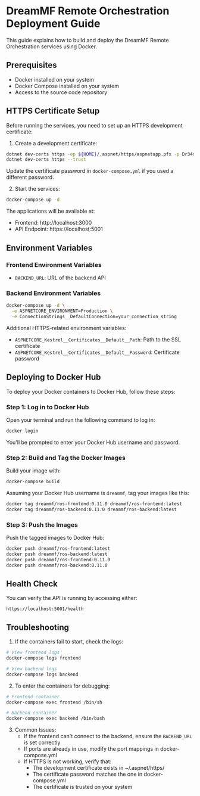 # DreamMF Remote Orchestration Deployment Guide

This guide explains how to build and deploy the DreamMF Remote Orchestration services using Docker.

## Prerequisites

- Docker installed on your system
- Docker Compose installed on your system
- Access to the source code repository

## HTTPS Certificate Setup

Before running the services, you need to set up an HTTPS development certificate:

1. Create a development certificate:
```bash
dotnet dev-certs https -ep ${HOME}/.aspnet/https/aspnetapp.pfx -p Dr34m0120225
dotnet dev-certs https --trust
```

Update the certificate password in `docker-compose.yml` if you used a different password.

2. Start the services:
```bash
docker-compose up -d
```

The applications will be available at:
- Frontend: http://localhost:3000
- API Endpoint: https://localhost:5001

## Environment Variables

### Frontend Environment Variables
- `BACKEND_URL`: URL of the backend API

### Backend Environment Variables
```bash
docker-compose up -d \
  -e ASPNETCORE_ENVIRONMENT=Production \
  -e ConnectionStrings__DefaultConnection=your_connection_string
```

Additional HTTPS-related environment variables:
- `ASPNETCORE_Kestrel__Certificates__Default__Path`: Path to the SSL certificate
- `ASPNETCORE_Kestrel__Certificates__Default__Password`: Certificate password

## Deploying to Docker Hub

To deploy your Docker containers to Docker Hub, follow these steps:

### Step 1: Log in to Docker Hub

Open your terminal and run the following command to log in:

```bash
docker login
```

You'll be prompted to enter your Docker Hub username and password.

### Step 2: Build and Tag the Docker Images

Build your image with:

```bash
docker-compose build
```

Assuming your Docker Hub username is `dreammf`, tag your images like this:

```bash
docker tag dreammf/ros-frontend:0.11.0 dreammf/ros-frontend:latest
docker tag dreammf/ros-backend:0.11.0 dreammf/ros-backend:latest
```

### Step 3: Push the Images

Push the tagged images to Docker Hub:

```bash
docker push dreammf/ros-frontend:latest
docker push dreammf/ros-backend:latest
docker push dreammf/ros-frontend:0.11.0
docker push dreammf/ros-backend:0.11.0
```

## Health Check

You can verify the API is running by accessing either:
```
https://localhost:5001/health
```

## Troubleshooting

1. If the containers fail to start, check the logs:
```bash
# View frontend logs
docker-compose logs frontend

# View backend logs
docker-compose logs backend
```

2. To enter the containers for debugging:
```bash
# Frontend container
docker-compose exec frontend /bin/sh

# Backend container
docker-compose exec backend /bin/bash
```

3. Common Issues:
   - If the frontend can't connect to the backend, ensure the `BACKEND_URL` is set correctly
   - If ports are already in use, modify the port mappings in docker-compose.yml
   - If HTTPS is not working, verify that:
     - The development certificate exists in ~/.aspnet/https/
     - The certificate password matches the one in docker-compose.yml
     - The certificate is trusted on your system
